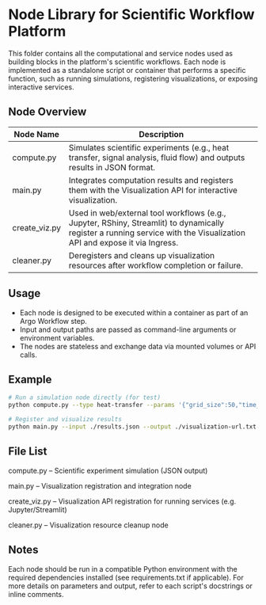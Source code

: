# Node Library for Scientific Workflow Platform

This folder contains all the computational and service nodes used as building blocks in the platform's scientific workflows. Each node is implemented as a standalone script or container that performs a specific function, such as running simulations, registering visualizations, or exposing interactive services.

## Node Overview

| Node Name           | Description                                                    |
|---------------------|----------------------------------------------------------------|
| compute.py          | Simulates scientific experiments (e.g., heat transfer, signal analysis, fluid flow) and outputs results in JSON format. |
| main.py             | Integrates computation results and registers them with the Visualization API for interactive visualization. |
| create_viz.py       | Used in web/external tool workflows (e.g., Jupyter, RShiny, Streamlit) to dynamically register a running service with the Visualization API and expose it via Ingress. |
| cleaner.py          | Deregisters and cleans up visualization resources after workflow completion or failure. |

## Usage

- Each node is designed to be executed within a container as part of an Argo Workflow step.
- Input and output paths are passed as command-line arguments or environment variables.
- The nodes are stateless and exchange data via mounted volumes or API calls.

## Example

```bash
# Run a simulation node directly (for test)
python compute.py --type heat-transfer --params '{"grid_size":50,"time_steps":100}' --output ./results.json

# Register and visualize results
python main.py --input ./results.json --output ./visualization-url.txt --type scientific
```

## File List
compute.py – Scientific experiment simulation (JSON output)

main.py – Visualization registration and integration node

create_viz.py – Visualization API registration for running services (e.g. Jupyter/Streamlit)

cleaner.py – Visualization resource cleanup node

## Notes
Each node should be run in a compatible Python environment with the required dependencies installed (see requirements.txt if applicable).
For more details on parameters and output, refer to each script's docstrings or inline comments.